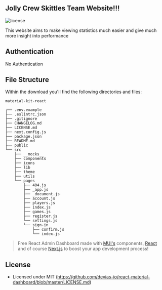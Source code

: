## Jolly Crew Skittles Team Website!!!

![license](https://img.shields.io/badge/license-MIT-blue.svg)

This website aims to make viewing statistics much easier and give much more insight into performance

## Authentication

No Authentication

## File Structure

Within the download you'll find the following directories and files:

```
material-kit-react

┌── .env.example
├── .eslintrc.json
├── .gitignore
├── CHANGELOG.md
├── LICENSE.md
├── next.config.js
├── package.json
├── README.md
├── public
└── src
	├── __mocks__
	├── components
	├── icons
	├── lib
	├── theme
	├── utils
	└── pages
		├── 404.js
		├── _app.js
		├── _document.js
		├── account.js
		├── players.js
		├── index.js
		├── games.js
		├── register.js
		└── settings.js
		└── sign-in
			├── confirm.js
			└── index.js
```

> Free React Admin Dashboard made with [MUI's](https://mui.com/?ref=devias-io)
> components, [React](https://reactjs.org/?ref=devias-io) and of
> course [Next.js](https://github.com/vercel/next.js/?ref=devias-io) to boost your app development
> process!

## License

- Licensed under MIT (https://github.com/devias-io/react-material-dashboard/blob/master/LICENSE.md)



